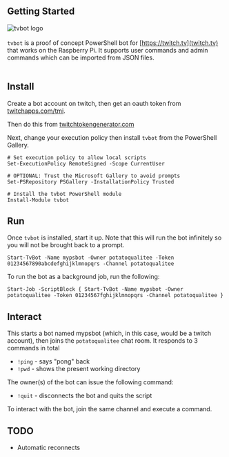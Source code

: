 
## Getting Started

<img align="left" src=https://github.com/potatoqualitee/twitch/blob/main/icon.png alt="tvbot logo">  <br/></br>`tvbot` is a proof of concept PowerShell bot for [https://twitch.tv](twitch.tv) that works on the Raspberry Pi. It supports user commands and admin commands which can be imported from JSON files.
<br/></br>
## Install

Create a bot account on twitch, then get an oauth token from [twitchapps.com/tmi](https://twitchapps.com/tmi/).

Then do this from [twitchtokengenerator.com](https://twitchtokengenerator.com/)

Next, change your execution policy then install `tvbot` from the PowerShell Gallery.

```
# Set execution policy to allow local scripts
Set-ExecutionPolicy RemoteSigned -Scope CurrentUser

# OPTIONAL: Trust the Microsoft Gallery to avoid prompts
Set-PSRepository PSGallery -InstallationPolicy Trusted

# Install the tvbot PowerShell module
Install-Module tvbot
```

## Run
Once `tvbot` is installed, start it up. Note that this will run the bot infinitely so you will not be brought back to a prompt.
```
Start-TvBot -Name mypsbot -Owner potatoqualitee -Token 01234567890abcdefghijklmnopqrs -Channel potatoqualitee
```

To run the bot as a background job, run the following:
```
Start-Job -ScriptBlock { Start-TvBot -Name mypsbot -Owner potatoqualitee -Token 01234567fghijklmnopqrs -Channel potatoqualitee }
```

## Interact
This starts a bot named mypsbot (which, in this case, would be a twitch account), then joins the `potatoqualitee` chat room. It responds to 3 commands in total

* `!ping` - says "pong" back
* `!pwd` - shows the present working directory

The owner(s) of the bot can issue the following command:

* `!quit` - disconnects the bot and quits the script

To interact with the bot, join the same channel and execute a command.

## TODO

- Automatic reconnects
